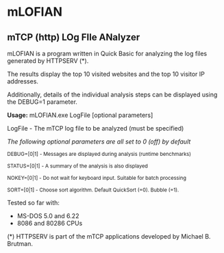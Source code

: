 # mLOFIAN
## mTCP (http) LOg FIle ANalyzer

mLOFIAN is a program written in Quick Basic for analyzing the log files generated by HTTPSERV (*).

The results display the top 10 visited websites and the top 10 visitor IP addresses.

Additionally, details of the individual analysis steps can be displayed using the DEBUG=1 parameter.



**Usage:** mLOFIAN.exe LogFile [optional parameters]


LogFile      - The mTCP log file to be analyzed (must be specified)

_The following optional parameters are all set to 0 (off) by default_

<sub>DEBUG=[0|1]  - Messages are displayed during analysis (runtime benchmarks)</sub>

<sub>STATUS=[0|1] - A summary of the analysis is also displayed</sub>

<sub>NOKEY=[0|1]  - Do not wait for keyboard input. Suitable for batch processing</sub>

<sub>SORT=[0|1]   - Choose sort algorithm. Default QuickSort (=0). Bubble (=1).</sub>



Tested so far with: 
- MS-DOS 5.0 and 6.22
- 8086 and 80286 CPUs


(*) HTTPSERV is part of the mTCP applications developed by Michael B. Brutman.
